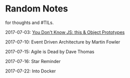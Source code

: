 # Random Notes

for thoughts and \#TILs.

2017-07-03: [You Don't Know JS: this & Object Prototypes](/ydkjs-this-and-object-prototypes.md)

2017-07-10: Event Driven Architecture by Martin Fowler

2017-07-15: Agile is Dead by Dave Thomas

2017-07-16: Star Reminder

2017-07-22: Into Docker


